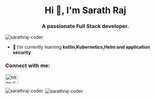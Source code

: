 <h1 align="center">Hi 👋, I'm Sarath Raj</h1>
<h3 align="center">A passionate Full Stack developer.</h3>
<p align="left"> <img src="https://komarev.com/ghpvc/?username=sarathraj-coder&label=Profile%20views&color=0e75b6&style=flat" alt="sarathraj-coder" /> </p>


- 🌱 I’m currently learning **kotlin,Kubernetics,Helm and application security**

<p align="left">
<h3 align="left">Connect with me:</h3>

<a href="https://www.linkedin.com/in/sarathrajr/" target="blank"><img align="center" src="https://cdn.jsdelivr.net/npm/simple-icons@3.0.1/icons/linkedin.svg" alt="https://www.linkedin.com/in/sarathrajr/" height="30" width="40" /></a>

<p><img align="left" src="https://github-readme-stats.vercel.app/api/top-langs/?username=sarathraj-coder&layout=compact" alt="sarathraj-coder" /></p>

<p>&nbsp;<img align="center" src="https://github-readme-stats.vercel.app/api?username=sarathraj-coder&show_icons=true" alt="sarathraj-coder" /></p>
